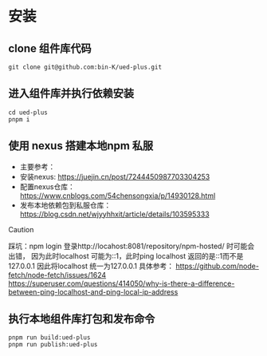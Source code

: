 # 安装

## clone 组件库代码

```shell
git clone git@github.com:bin-K/ued-plus.git
```

## 进入组件库并执行依赖安装

```shell
cd ued-plus
pnpm i
```

## 使用 nexus 搭建本地npm 私服

- 主要参考：
- 安装nexus: https://juejin.cn/post/7244450987703304253
- 配置nexus仓库：https://www.cnblogs.com/54chensongxia/p/14930128.html
- 发布本地依赖包到私服仓库：https://blog.csdn.net/wjyyhhxit/article/details/103595333

> [!CAUTION]
> 踩坑：npm login 登录http://locahost:8081/repository/npm-hosted/ 时可能会出错，
> 因为此时localhost 可能为::1，此时ping localhost 返回的是::1而不是127.0.0.1
> 因此将localhost 统一为127.0.0.1
> 具体参考：
> https://github.com/node-fetch/node-fetch/issues/1624
> https://superuser.com/questions/414050/why-is-there-a-difference-between-ping-localhost-and-ping-local-ip-address

## 执行本地组件库打包和发布命令

```shell
pnpm run build:ued-plus
pnpm run publish:ued-plus
```
